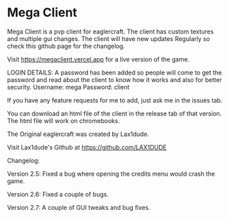 # Mega Client
Mega Client is a pvp client for eaglercraft.
The client has custom textures and multiple gui changes.
The client will have new updates Regularly so check this github page for the changelog.

Visit https://megaclient.vercel.app for a live version of the game.

LOGIN DETAILS:
A password has been added so people will come to get the password and read about the client to know how it works and also for better security.
Username: mega
Password: client

If you have any feature requests for me to add, just ask me in the issues tab.

You can download an html file of the client in the release tab of that version.
The html file will work on chromebooks.

The Original eaglercraft was created by Lax1dude.

Visit Lax1dude's Github at https://github.com/LAX1DUDE


Changelog:

Version 2.5:
Fixed a bug where opening the credits menu would crash the game.

Version 2.6:
Fixed a couple of bugs.

Version 2.7:
A couple of GUI tweaks and bug fixes.
